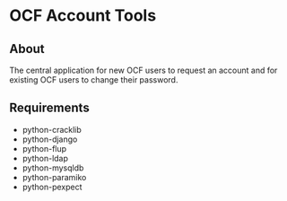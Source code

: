 # OCF Account Tools

## About
The central application for new OCF users to request an account and for existing OCF users to change their password.

## Requirements

- python-cracklib
- python-django
- python-flup
- python-ldap
- python-mysqldb
- python-paramiko
- python-pexpect
